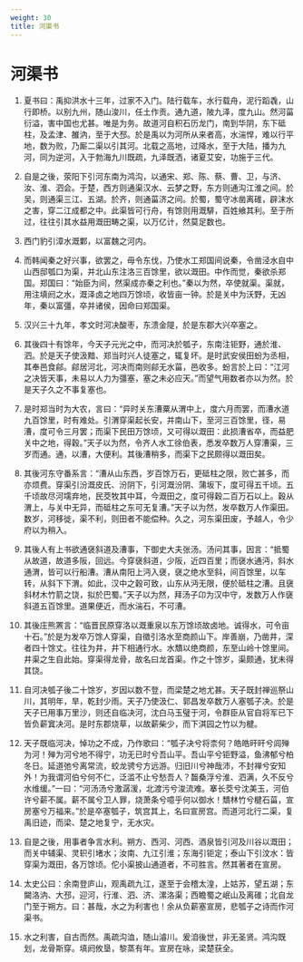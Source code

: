 ```yaml
---
weight: 30
title: 河渠书
---
```


# 河渠书

1. <span id="河渠书-1"></span>
夏书曰：禹抑洪水十三年，过家不入门。陆行载车，水行载舟，泥行蹈毳，山行即桥。以别九州，随山浚川，任土作贡。通九道，陂九泽，度九山。然河菑衍溢，害中国也尤甚。唯是为务。故道河自积石历龙门，南到华阴，东下砥柱，及孟津、雒汭，至于大邳。於是禹以为河所从来者高，水湍悍，难以行平地，数为败，乃厮二渠以引其河。北载之高地，过降水，至于大陆，播为九河，同为逆河，入于勃海九川既疏，九泽既洒，诸夏艾安，功施于三代。

2. <span id="河渠书-2"></span>
自是之後，荥阳下引河东南为鸿沟，以通宋、郑、陈、蔡、曹、卫，与济、汝、淮、泗会。于楚，西方则通渠汉水、云梦之野，东方则通沟江淮之间。於吴，则通渠三江、五湖。於齐，则通菑济之间。於蜀，蜀守冰凿离碓，辟沫水之害，穿二江成都之中。此渠皆可行舟，有馀则用溉騑，百姓飨其利。至于所过，往往引其水益用溉田畴之渠，以万亿计，然莫足数也。

3. <span id="河渠书-3"></span>
西门豹引漳水溉鄴，以富魏之河内。

4. <span id="河渠书-4"></span>
而韩闻秦之好兴事，欲罢之，毋令东伐，乃使水工郑国间说秦，令凿泾水自中山西邸瓠口为渠，并北山东注洛三百馀里，欲以溉田。中作而觉，秦欲杀郑国。郑国曰：“始臣为间，然渠成亦秦之利也。”秦以为然，卒使就渠。渠就，用注填阏之水，溉泽卤之地四万馀顷，收皆亩一钟。於是关中为沃野，无凶年，秦以富彊，卒并诸侯，因命曰郑国渠。

5. <span id="河渠书-5"></span>
汉兴三十九年，孝文时河决酸枣，东溃金隄，於是东郡大兴卒塞之。

6. <span id="河渠书-6"></span>
其後四十有馀年，今天子元光之中，而河决於瓠子，东南注钜野，通於淮、泗。於是天子使汲黯、郑当时兴人徒塞之，辄复坏。是时武安侯田蚡为丞相，其奉邑食鄃。鄃居河北，河决而南则鄃无水菑，邑收多。蚡言於上曰：“江河之决皆天事，未易以人力为彊塞，塞之未必应天。”而望气用数者亦以为然。於是天子久之不事复塞也。

7. <span id="河渠书-7"></span>
是时郑当时为大农，言曰：“异时关东漕粟从渭中上，度六月而罢，而漕水道九百馀里，时有难处。引渭穿渠起长安，并南山下，至河三百馀里，径，易漕，度可令三月罢；而渠下民田万馀顷，又可得以溉田：此损漕省卒，而益肥关中之地，得穀。”天子以为然，令齐人水工徐伯表，悉发卒数万人穿漕渠，三岁而通。通，以漕，大便利。其後漕稍多，而渠下之民颇得以溉田矣。

8. <span id="河渠书-8"></span>
其後河东守番系言：“漕从山东西，岁百馀万石，更砥柱之限，败亡甚多，而亦烦费。穿渠引汾溉皮氏、汾阴下，引河溉汾阴、蒲坂下，度可得五千顷。五千顷故尽河壖弃地，民茭牧其中耳，今溉田之，度可得穀二百万石以上。穀从渭上，与关中无异，而砥柱之东可无复漕。”天子以为然，发卒数万人作渠田。数岁，河移徙，渠不利，则田者不能偿种。久之，河东渠田废，予越人，令少府以为稍入。

9. <span id="河渠书-9"></span>
其後人有上书欲通襃斜道及漕事，下御史大夫张汤。汤问其事，因言：“抵蜀从故道，故道多阪，回远。今穿襃斜道，少阪，近四百里；而襃水通沔，斜水通渭，皆可以行船漕。漕从南阳上沔入襃，襃之绝水至斜，间百馀里，以车转，从斜下下渭。如此，汉中之穀可致，山东从沔无限，便於砥柱之漕。且襃斜材木竹箭之饶，拟於巴蜀。”天子以为然，拜汤子卬为汉中守，发数万人作襃斜道五百馀里。道果便近，而水湍石，不可漕。

10. <span id="河渠书-10"></span>
其後庄熊罴言：“临晋民原穿洛以溉重泉以东万馀顷故卤地。诚得水，可令亩十石。”於是为发卒万馀人穿渠，自徵引洛水至商颜山下。岸善崩，乃凿井，深者四十馀丈。往往为井，井下相通行水。水穨以绝商颜，东至山岭十馀里间。井渠之生自此始。穿渠得龙骨，故名曰龙首渠。作之十馀岁，渠颇通，犹未得其饶。

11. <span id="河渠书-11"></span>
自河决瓠子後二十馀岁，岁因以数不登，而梁楚之地尤甚。天子既封禅巡祭山川，其明年，旱，乾封少雨。天子乃使汲仁、郭昌发卒数万人塞瓠子决。於是天子已用事万里沙，则还自临决河，沈白马玉璧于河，令群臣从官自将军已下皆负薪窴决河。是时东郡烧草，以故薪柴少，而下淇园之竹以为楗。

12. <span id="河渠书-12"></span>
天子既临河决，悼功之不成，乃作歌曰：“瓠子决兮将柰何？皓皓旰旰兮闾殚为河！殚为河兮地不得宁，功无已时兮吾山平。吾山平兮钜野溢，鱼沸郁兮柏冬日。延道弛兮离常流，蛟龙骋兮方远游。归旧川兮神哉沛，不封禅兮安知外！为我谓河伯兮何不仁，泛滥不止兮愁吾人？齧桑浮兮淮、泗满，久不反兮水维缓。”一曰：“河汤汤兮激潺湲，北渡污兮浚流难。搴长茭兮沈美玉，河伯许兮薪不属。薪不属兮卫人罪，烧萧条兮噫乎何以御水！穨林竹兮楗石菑，宣房塞兮万福来。”於是卒塞瓠子，筑宫其上，名曰宣房宫。而道河北行二渠，复禹旧迹，而梁、楚之地复宁，无水灾。

13. <span id="河渠书-13"></span>
自是之後，用事者争言水利。朔方、西河、河西、酒泉皆引河及川谷以溉田；而关中辅渠、灵轵引堵水；汝南、九江引淮；东海引钜定；泰山下引汶水：皆穿渠为溉田，各万馀顷。佗小渠披山通道者，不可胜言。然其著者在宣房。

14. <span id="河渠书-14"></span>
太史公曰：余南登庐山，观禹疏九江，遂至于会稽太湟，上姑苏，望五湖；东闚洛汭、大邳，迎河，行淮、泗、济、漯洛渠；西瞻蜀之岷山及离碓；北自龙门至于朔方。曰：甚哉，水之为利害也！余从负薪塞宣房，悲瓠子之诗而作河渠书。

15. <span id="河渠书-15"></span>
水之利害，自古而然。禹疏沟洫，随山濬川。爰洎後世，非无圣贤。鸿沟既划，龙骨斯穿。填阏攸垦，黎蒸有年。宣房在咏，梁楚获全。
